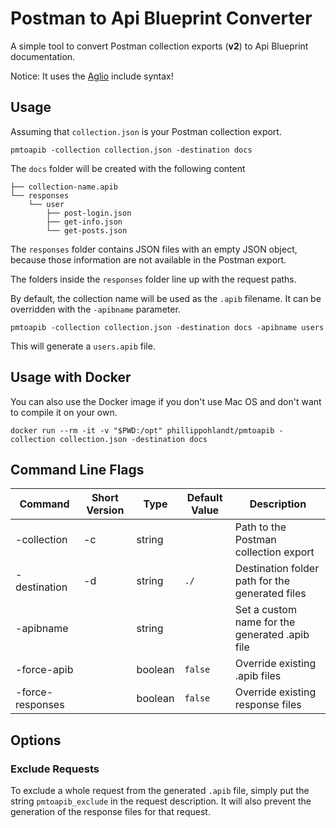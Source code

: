 # Postman to Api Blueprint Converter

A simple tool to convert Postman collection exports (**v2**) to Api Blueprint documentation.

Notice: It uses the [Aglio](https://github.com/danielgtaylor/aglio) include syntax!

## Usage

Assuming that `collection.json` is your Postman collection export.

```
pmtoapib -collection collection.json -destination docs
```

The `docs` folder will be created with the following content

```
├── collection-name.apib
└── responses
    └── user
        ├── post-login.json
        ├── get-info.json
        └── get-posts.json
```

The `responses` folder contains JSON files with an empty JSON object, 
because those information are not available in the Postman export.

The folders inside the `responses` folder line up with the request paths.

By default, the collection name will be used as the `.apib` filename.
It can be overridden with the `-apibname` parameter.

```
pmtoapib -collection collection.json -destination docs -apibname users
```

This will generate a `users.apib` file.

## Usage with Docker

You can also use the Docker image if you don't use Mac OS and don't want to compile it on your own.

```
docker run --rm -it -v "$PWD:/opt" phillippohlandt/pmtoapib -collection collection.json -destination docs
```

## Command Line Flags

| Command | Short Version | Type | Default Value | Description |
|---------|---------------|------|---------------|-------------|
| -collection | -c | string | | Path to the Postman collection export |
| -destination | -d | string | `./` | Destination folder path for the generated files |
| -apibname | | string | | Set a custom name for the generated .apib file |
| -force-apib | | boolean | `false` | Override existing .apib files |
| -force-responses | | boolean | `false` | Override existing response files |


## Options

### Exclude Requests

To exclude a whole request from the generated `.apib` file, simply put the string `pmtoapib_exclude` 
in the request description. It will also prevent the generation of the response files for that request.
